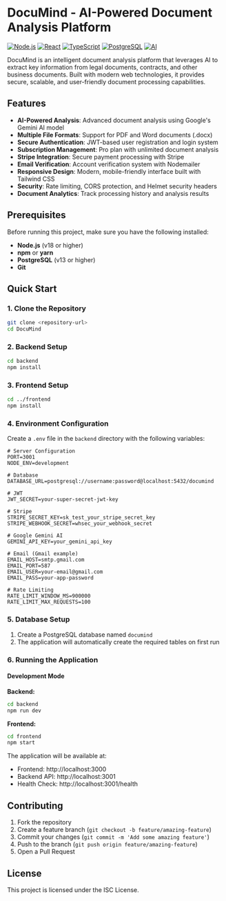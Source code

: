 # DocuMind - AI-Powered Document Analysis Platform

[![Node.js](https://img.shields.io/badge/Node.js-18+-green.svg)](https://nodejs.org/)
[![React](https://img.shields.io/badge/React-19.1.0-blue.svg)](https://reactjs.org/)
[![TypeScript](https://img.shields.io/badge/TypeScript-5.8.3-blue.svg)](https://www.typescriptlang.org/)
[![PostgreSQL](https://img.shields.io/badge/PostgreSQL-13+-blue.svg)](https://www.postgresql.org/)
[![AI](https://img.shields.io/badge/AI-Gemini%20API-brightgreen.svg)](https://ai.google.dev/)

DocuMind is an intelligent document analysis platform that leverages AI to extract key information from legal documents, contracts, and other business documents. Built with modern web technologies, it provides secure, scalable, and user-friendly document processing capabilities.

## Features

- **AI-Powered Analysis**: Advanced document analysis using Google's Gemini AI model
- **Multiple File Formats**: Support for PDF and Word documents (.docx)
- **Secure Authentication**: JWT-based user registration and login system
- **Subscription Management**: Pro plan with unlimited document analysis
- **Stripe Integration**: Secure payment processing with Stripe
- **Email Verification**: Account verification system with Nodemailer
- **Responsive Design**: Modern, mobile-friendly interface built with Tailwind CSS
- **Security**: Rate limiting, CORS protection, and Helmet security headers
- **Document Analytics**: Track processing history and analysis results

## Prerequisites

Before running this project, make sure you have the following installed:

- **Node.js** (v18 or higher)
- **npm** or **yarn**
- **PostgreSQL** (v13 or higher)
- **Git**

## Quick Start

### 1. Clone the Repository

```bash
git clone <repository-url>
cd DocuMind
```

### 2. Backend Setup

```bash
cd backend
npm install
```

### 3. Frontend Setup

```bash
cd ../frontend
npm install
```

### 4. Environment Configuration

Create a `.env` file in the `backend` directory with the following variables:

```env
# Server Configuration
PORT=3001
NODE_ENV=development

# Database
DATABASE_URL=postgresql://username:password@localhost:5432/documind

# JWT
JWT_SECRET=your-super-secret-jwt-key

# Stripe
STRIPE_SECRET_KEY=sk_test_your_stripe_secret_key
STRIPE_WEBHOOK_SECRET=whsec_your_webhook_secret

# Google Gemini AI
GEMINI_API_KEY=your_gemini_api_key

# Email (Gmail example)
EMAIL_HOST=smtp.gmail.com
EMAIL_PORT=587
EMAIL_USER=your-email@gmail.com
EMAIL_PASS=your-app-password

# Rate Limiting
RATE_LIMIT_WINDOW_MS=900000
RATE_LIMIT_MAX_REQUESTS=100
```

### 5. Database Setup

1. Create a PostgreSQL database named `documind`
2. The application will automatically create the required tables on first run

### 6. Running the Application

#### Development Mode

**Backend:**
```bash
cd backend
npm run dev
```

**Frontend:**
```bash
cd frontend
npm start
```

The application will be available at:
- Frontend: http://localhost:3000
- Backend API: http://localhost:3001
- Health Check: http://localhost:3001/health

## Contributing

1. Fork the repository
2. Create a feature branch (`git checkout -b feature/amazing-feature`)
3. Commit your changes (`git commit -m 'Add some amazing feature'`)
4. Push to the branch (`git push origin feature/amazing-feature`)
5. Open a Pull Request

## License

This project is licensed under the ISC License.

